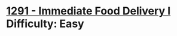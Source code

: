 # [1291 - Immediate Food Delivery I](https://leetcode.com/problems/immediate-food-delivery-i/) </br> Difficulty: Easy